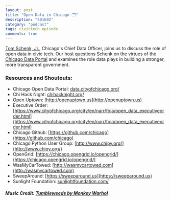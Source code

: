 ```yaml
---
layout: post
title: "Open Data in Chicago 🗂"
description: "S01E02"
category: "podcast"
tags: civictech episode
comments: true
---
```

[Tom Schenk, Jr.](https://twitter.com/tomschenkjr), Chicago's Chief Data Officer, joins us to discuss the role of open data in civic tech. Our host questions Schenk on the virtues of the [Chicago Data Portal](https://data.cityofchicago.org/) and examines the role data plays in building a stronger, more transparent government.

### Resources and Shoutouts:
- Chicago Open Data Portal: [data.cityofchicago.org/](data.cityofchicago.org/)
- Chi Hack Night: [chihacknight.org/](data.cityofchicago.org/)
- Open Uptown: [http://openuptown.us](http://openuptown.us)
- Executive Order: [https://www.cityofchicago.org/city/en/narr/foia/open_data_executiveorder.html](https://www.cityofchicago.org/city/en/narr/foia/open_data_executiveorder.html)
- Chicago Github: [https://github.com/chicago](https://github.com/chicago)
- Chicago Python User Group: [http://www.chipy.org/](http://www.chipy.org/)
- OpenGrid: [https://chicago.opengrid.io/opengrid/](https://chicago.opengrid.io/opengrid/)
- WasMyCarTowed: [http://wasmycartowed.com](http://wasmycartowed.com)
- SweepAround: [https://sweeparound.us](https://sweeparound.us)
- Sunlight Foundation: [sunlightfoundation.com/](sunlightfoundation.com/)

##### Music Credit: [Tumbleweeds by Monkey Warhol](http://freemusicarchive.org/music/Monkey_Warhol/Lonely_Hearts_Challenge/Monkey_Warhol_-_Tumbleweeds)
